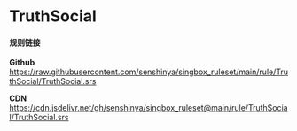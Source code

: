 # TruthSocial

#### 规则链接

**Github**
https://raw.githubusercontent.com/senshinya/singbox_ruleset/main/rule/TruthSocial/TruthSocial.srs

**CDN**
https://cdn.jsdelivr.net/gh/senshinya/singbox_ruleset@main/rule/TruthSocial/TruthSocial.srs